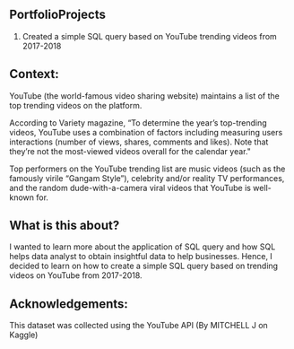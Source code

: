 ## PortfolioProjects

1) Created a simple SQL query based on YouTube trending videos from 2017-2018

## Context:

YouTube (the world-famous video sharing website) maintains a list of the top trending videos on the platform. 

According to Variety magazine, “To determine the year’s top-trending videos, YouTube uses a combination of factors including measuring users interactions (number of views, shares, comments and likes). Note that they’re not the most-viewed videos overall for the calendar year."

Top performers on the YouTube trending list are music videos (such as the famously virile “Gangam Style”), celebrity and/or reality TV performances, and the random dude-with-a-camera viral videos that YouTube is well-known for.

## What is this about?

I wanted to learn more about the application of SQL query and how SQL helps data analyst to obtain insightful data to help businesses. Hence, I decided to learn on how to create a simple SQL query based on trending videos on YouTube from 2017-2018.

## Acknowledgements:

This dataset was collected using the YouTube API (By MITCHELL J on Kaggle)

